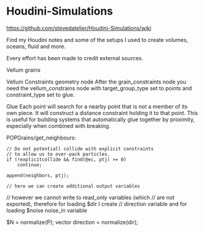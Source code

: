 # Houdini-Simulations
https://github.com/stevedatelier/Houdini-Simulations/wiki

Find my Houdini notes and some of the setups I used to create volumes, oceans, fluid and more.

Every effort has been made to credit external sources.

Vellum grains

Vellum Constraints geometry node
After the grain_constraints node you need the vellum_constrains node with target_group_type set to points and constraint_type set to glue.

Glue
Each point will search for a nearby point that is not a member of its own piece. It will construct a distance constraint holding it to that point. This is useful for building systems that automatically glue together by proximity, especially when combined with breaking.

POPGrains/get_neighbours:

    // Do not potentiall collide with explicit constraints
    // to allow us to over-pack particles.
    if (!explicitcollide && find(@ec, ptj) >= 0)
        continue;
    
    append(neighbors, ptj);
    
    // here we can create additional output variables
// however we cannot write to read_only variables (which
// are not exported), therefore for loading $dir I create
// direction variable and for loading $noise noise_in variable

$N = normalize(P);
vector direction = normalize(dir);
    
